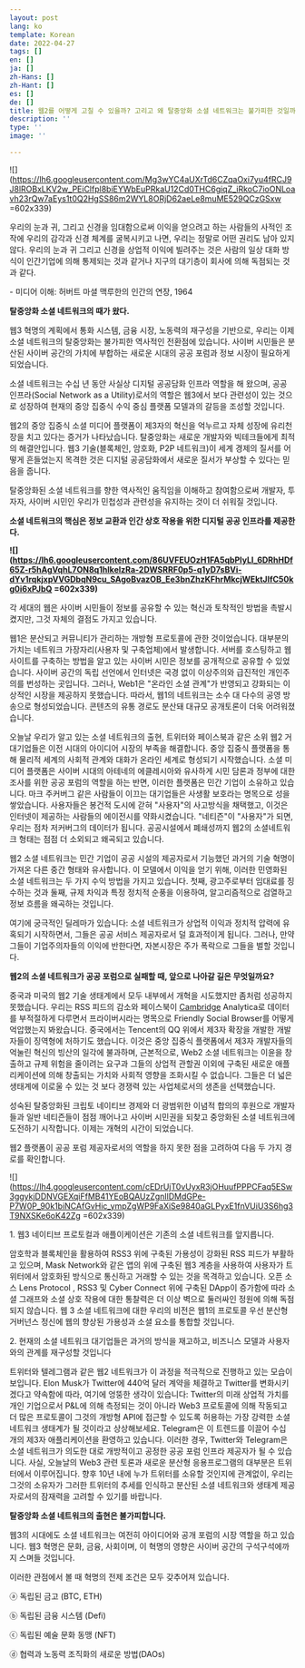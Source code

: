 ```yaml
---
layout: post
lang: ko
template: Korean
date: 2022-04-27
tags: []
en: []
ja: []
zh-Hans: []
zh-Hant: []
es: []
de: []
title: 웹2를 어떻게 고칠 수 있을까? 고리고 왜 탈중앙화 소셜 네트워크는 불가피한 것일까?
description: ''
type: ''
image: ''

---
```

![](https://lh6.googleusercontent.com/Mg3wYC4aUXrTd6CZqaOxi7yu4fRCJ9J8lROBxLKV2w_PEiClfpl8biEYWbEuPRkaU12Cd0THC6giqZ_iRkoC7ioONLoavh23rQw7aEys1t0Q2HgSS86m2WYL8ORjD62aeLe8muME529QCzGSxw =602x339)

우리의 눈과 귀, 그리고 신경을 임대함으로써 이익을 얻으려고 하는 사람들의 사적인 조작에 우리의 감각과 신경 체계를 굴복시키고 나면, 우리는 정말로 어떤 권리도 남아 있지 않다. 우리의 눈과 귀 그리고 신경을 상업적 이익에 빌려주는 것은 사람의 일상 대화 방식이 인간기업에 의해 통제되는 것과 같거나 지구의 대기층이 회사에 의해 독점되는 것 과 같다.

\- 미디어 이해: 허버트 마셜 맥루한의 인간의 연장, 1964

**탈중앙화 소셜 네트워크의 때가 왔다.**

웹3 혁명의 계획에서 통화 시스템, 금융 시장, 노동력의 재구성을 기반으로, 우리는 이제 소셜 네트워크의 탈중앙화는 불가피한 역사적인 전환점에 있습니다. 사이버 시민들은 분산된 사이버 공간의 가치에 부합하는 새로운 시대의 공공 포럼과 정보 시장이 필요하게 되었습니다.

소셜 네트워크는 수십 년 동안 사실상 디지털 공공담화 인프라 역할을 해 왔으며, 공공 인프라(Social Network as a Utility)로서의 역할은 웹3에서 보다 관련성이 있는 것으로 성장하여 현재의 중앙 집중식 수익 중심 플랫폼 모델과의 갈등을 조성할 것입니다.

웹2의 중앙 집중식 소셜 미디어 플랫폼이 제3자의 혁신을 억누르고 자체 성장에 유리천장을 치고 있다는 증거가 나타났습니다. 탈중앙화는 새로운 개발자와 빅테크들에게 최적의 해결안입니다. 웹3 기술(블록체인, 암호화, P2P 네트워크)이 세계 경제의 질서를 어떻게 흔들었는지 목격한 것은 디지털 공공담화에서 새로운 질서가 부상할 수 있다는 믿음을 줍니다.

탈중앙화된 소셜 네트워크를 향한 역사적인 움직임을 이해하고 참여함으로써 개발자, 투자자, 사이버 시민인 우리가 민첩성과 관련성을 유지하는 것이 더 쉬워질 것입니다.

**소셜 네트워크의 핵심은 정보 교환과 인간 상호 작용을 위한 디지털 공공 인프라를 제공한다.**

**![](https://lh6.googleusercontent.com/86UVFEUOzH1FA5qbPIyLl_6DRhHDf65Z-r5hAgVqhL7ON8q1hlkelzRa-2DWSRRF0p5-q1yD7sBVi-dYv1rqkjxpVVGDbqN9cu_SAgoBvazOB_Ee3bnZhzKFhrMkcjWEktJIfC50kg0i6xPJbQ =602x339)**

각 세대의 웹은 사이버 시민들이 정보를 공유할 수 있는 혁신과 토착적인 방법을 촉발시켰지만, 그것 자체의 결점도 가지고 있습니다.

웹1은 분산되고 커뮤니티가 관리하는 개방형 프로토콜에 관한 것이었습니다. 대부분의 가치는 네트워크 가장자리(사용자 및 구축업체)에서 발생합니다. 서버를 호스팅하고 웹 사이트를 구축하는 방법을 알고 있는 사이버 시민은 정보를 공개적으로 공유할 수 있었습니다. 사이버 공간의 독립 선언에서 인터넷은 국경 없이 이상주의와 급진적인 개인주의를 번성하는 곳입니다. 그러나, Web1은 "온라인 소셜 관계"가 반영되고 강화되는 이상적인 시장을 제공하지 못했습니다. 따라서, 웹1의 네트워크는 소수 대 다수의 공영 방송으로 형성되었습니다. 콘텐츠의 유통 경로도 분산돼 대규모 공개토론이 더욱 어려워졌습니다.

오늘날 우리가 알고 있는 소셜 네트워크의 출현, 트위터와 페이스북과 같은 소위 웹2 거대기업들은 이전 시대의 아이디어 시장의 부족을 해결합니다. 중앙 집중식 플랫폼을 통해 물리적 세계의 사회적 관계와 대화가 온라인 세계로 형성되기 시작했습니다. 소셜 미디어 플랫폼은 사이버 시대의 아테네의 에클레시아와 유사하게 시민 담론과 정부에 대한 조사를 위한 공공 포럼의 역할을 하는 반면, 이러한 플랫폼은 민간 기업이 소유하고 있습니다. 마크 주커버그 같은 사람들이 이끄는 대기업들은 사생활 보호라는 명목으로 성을 쌓았습니다. 사용자들은 봉건적 도시에 갇혀 "사용자"의 사고방식을 채택했고, 이것은 인터넷이 제공하는 사람들의 에이전시를 약화시켰습니다. "네티즌"이 "사용자"가 되면, 우리는 점차 저커버그의 데이터가 됩니다. 공공시설에서 폐쇄성까지 웹2의 소셜네트워크 형태는 점점 더 소외되고 왜곡되고 있습니다.

웹2 소셜 네트워크는 민간 기업이 공공 시설의 제공자로서 기능했던 과거의 기술 혁명이 가져온 다른 중간 형태와 유사합니다. 이 모델에서 이익을 얻기 위해, 이러한 민영화된 소셜 네트워크는 두 가지 수익 방법을 가지고 있습니다. 첫째, 광고주로부터 임대료를 징수하는 것과 둘째, 규제 차익과 특정 정치적 순풍을 이용하여, 알고리즘적으로 검열하고 정보 흐름을 왜곡하는 것입니다.

여기에 궁극적인 딜레마가 있습니다: 소셜 네트워크가 상업적 이익과 정치적 압력에 유혹되기 시작하면서, 그들은 공공 서비스 제공자로서 덜 효과적이게 됩니다. 그러나, 만약 그들이 기업주의자들의 이익에 반한다면, 자본시장은 주가 폭락으로 그들을 벌할 것입니다.

**웹2의 소셜 네트워크가 공공 포럼으로 실패할 때, 앞으로 나아갈 길은 무엇일까요?**

중국과 미국의 웹2 기술 생태계에서 모두 내부에서 개혁을 시도했지만 좀처럼 성공하지 못했습니다. 우리는 RSS 피드의 감소와 페이스북이 [Cambridge](https://www.theguardian.com/news/2018/mar/17/cambridge-analytica-facebook-influence-us-election) Analytica로 데이터를 부적절하게 다루면서 프라이버시라는 명목으로 Friendly Social Browser를 어떻게 억압했는지 봐왔습니다. 중국에서는 Tencent의 QQ 위에서 제3자 확장을 개발한 개발자들이 징역형에 처하기도 했습니다. 이것은 중앙 집중식 플랫폼에서 제3자 개발자들의 억눌린 혁신의 빙산의 일각에 불과하며, 근본적으로, Web2 소셜 네트워크는 이윤을 창출하고 규제 위험을 줄이려는 요구과 그들의 상업적 관할권 이외에 구축된 새로운 애플리케이션에 의해 창출되는 가치와 사회적 영향을 조화시킬 수 없습니다. 그들은 더 넓은 생태계에 이로울 수 있는 것 보다 경쟁력 있는 사업체로서의 생존을 선택했습니다.

성숙된 탈중앙화된 크립토 네이티브 경제와 더 광범위한 이념적 합의의 후원으로 개발자들과 일반 네티즌들이 점점 깨어나고 사이버 시민권을 되찾고 중앙화된 소셜 네트워크에 도전하기 시작합니다. 이제는 개혁의 시간이 되었습니다.

웹2 플랫폼이 공공 포럼 제공자로서의 역할을 하지 못한 점을 고려하여 다음 두 가지 경로를 확인합니다.

![](https://lh4.googleusercontent.com/cEDrUjT0vUyxR3jOHuufPPPCFaq5ESw3ggykjDDNVGEXqiFfMB41YEoBQAUzZgnIlDMdGPe-P7W0P_90k1biNCAfGvHic_ympZgWP9FaXiSe9840aGLPyxE1fnVUiU3S6hg3T9NXSKe6oK42Zg =602x339)

1\. 웹3 네이티브 프로토컬과 애플이케이션은 기존의 소셜 네트워크를 앞지릅니다.

암호학과 블록체인을 활용하여 RSS3 위에 구축된 가용성이 강화된 RSS 피드가 부활하고 있으며, Mask Network와 같은 앱의 위에 구축된 웹3 계층을 사용하여 사용자가 트위터에서 암호화된 방식으로 통신하고 거래할 수 있는 것을 목격하고 있습니다. 오픈 소스 Lens Protocol , RSS3 및 Cyber Connect 위에 구축된 DApp이 증가함에 따라 소셜 그래프와 소셜 상호 작용에 대한 통찰력은 더 이상 벽으로 둘러싸인 정원에 의해 독점되지 않습니다. 웹 3 소셜 네트워크에 대한 우리의 비전은 웹1의 프로토콜 우선 분산형 거버넌스 정신에 웹의 향상된 가용성과 소셜 요소를 통합할 것입니다.

2\. 현재의 소셜 네트워크 대기업들은 과거의 방식을 재고하고, 비즈니스 모델과 사용자와의 관계를 재구성할 것입니다

트위터와 텔레그램과 같은 웹2 네트워크가 이 과정을 적극적으로 진행하고 있는 모습이 보입니다. Elon Musk가 Twitter에 440억 달러 계약을 체결하고 Twitter를 변화시키겠다고 약속함에 따라, 여기에 엉뚱한 생각이 있습니다: Twitter의 미래 상업적 가치를 개인 기업으로서 P&L에 의해 측정되는 것이 아니라 Web3 프로토콜에 의해 작동되고 더 많은 프로토콜이 그것의 개방형 API에 접근할 수 있도록 허용하는 가장 강력한 소셜 네트워크 생태계가 될 것이라고 상상해보세요. Telegram은 이 트렌드를 이끌어 수십 개의 제3자 애플리케이션을 환영하고 있습니다. 이러한 경우, Twitter와 Telegram은 소셜 네트워크가 의도한 대로 개방적이고 공정한 공공 포럼 인프라 제공자가 될 수 있습니다. 사실, 오늘날의 Web3 관련 토론과 새로운 분산형 응용프로그램의 대부분은 트위터에서 이루어집니다. 향후 10년 내에 누가 트위터를 소유할 것인지에 관계없이, 우리는 그것의 소유자가 그러한 트위터의 추세를 인식하고 분산된 소셜 네트워크와 생태계 제공자로서의 잠재력을 고려할 수 있기를 바랍니다.

**탈중앙화 소셜 네트워크의 출현은 불가피합니다.**

웹3의 시대에도 소셜 네트워크는 여전히 아이디어와 공개 포럼의 시장 역할을 하고 있습니다. 웹3 혁명은 문화, 금융, 사회이며, 이 혁명의 영향은 사이버 공간의 구석구석에까지 스며들 것입니다.

이러한 관점에서 볼 때 혁명의 전제 조건은 모두 갖추어져 있습니다.

ⓐ 독립된 금고 (BTC, ETH)

ⓑ 독립된 금융 시스템 (Defi)

ⓒ 독립된 예술 문화 동맹 (NFT)

ⓓ 협력과 노동력 조직화의 새로운 방법(DAOs)